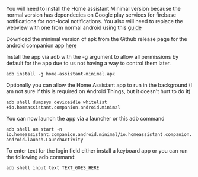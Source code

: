You will need to install the Home assistant Minimal version because the normal version has dependecies on Google play services for firebase notifications for non-local notifications. You also will need to replace the webview with one from normal android using this [guide](../Android-Things/replace-webview.md)

Download the minimal version of apk from the Github release page for the android companion app [here](https://github.com/home-assistant/android/releases)

Install the app via adb with the -g argument to allow all permissions by default for the app due to us not having a way to control them later.

```adb install -g home-assistant-minimal.apk```

Optionally you can allow the Home Assistant app to run in the background (I am not sure if this is required on Android Things, but it doesn't hurt to do it)

```adb shell dumpsys deviceidle whitelist +io.homeassistant.companion.android.minimal```

You can now launch the app via a launcher or this adb command

```adb shell am start -n io.homeassistant.companion.android.minimal/io.homeassistant.companion.android.launch.LaunchActivity```

To enter text for the login field either install a keyboard app or you can run the following adb command:

```adb shell input text TEXT_GOES_HERE```
